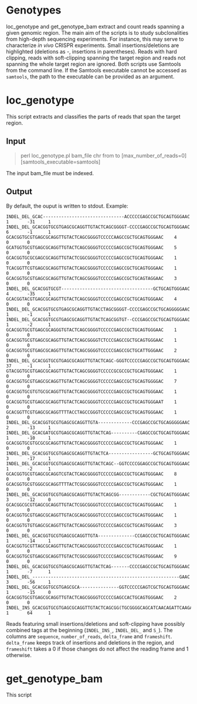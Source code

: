 # Genotypes
loc_genotype and get_genotype_bam extract and count reads spanning a given genomic region. The main aim of the scripts is to study subclonalities from high-depth sequencing experiments. For instance, this may serve to characterize *in vivo* CRISPR experiments. Small insertions/deletions are highlighted (deletions as -, insertions in parentheses). Reads with hard clipping, reads with soft-clipping spanning the target region and reads not spanning the whole target region are ignored. Both scripts use Samtools from the command line. If the Samtools executable cannot be accessed as `samtools`, the path to the executable can be provided as an argument.

# loc_genotype
This script extracts and classifies the parts of reads that span the target region.

## Input
>perl loc_genotype.pl bam_file chr from to [max_number_of_reads=0] [samtools_executable=samtools]

The input bam_file must be indexed.

## Output

By default, the ouput is written to stdout. Example:

```
INDEL_DEL_GCAC-------------------------------ACCCCCGAGCCGCTGCAGTGGGAAC  1       -31     1
INDEL_DEL_GCACGGTGCGTGAGCGCAGGTTGTACTCAGCGGGGT-CCCCGAGCCGCTGCAGTGGGAAC  6       -1      1
GCACGGTGCGTGAGCGCAGGTTGTACTCAGCGGGGTCCCCCAAGCCGCTGCAGTGGGAAC    4       0       0
GCATGGTGCGTGAGCGCAGGTTGTACTCAGCGGGGTCCCCCGAGCCGCTGCAGTGGGAAC    5       0       0
GCACGGTGCGCGAGCGCAGGTTGTACTCGGCGGGGTCCCCCGAGCCGCTGCAGTGGGAAC    1       0       0
TCACGGTTCGTGAGCGCAGGTTGTACTCAGCGGGGTCCCCCGAGCCGCTGCAGTGGGAAC    1       0       0
GCACGGTGCGTGAGCGCAGGTTGTACTCAGCGGGGTCCCCCGAGCCGCTGCAGTAGGAAC    3       0       0
INDEL_DEL_GCACGGTGCGT-----------------------------------GCTGCAGTGGGAAC  4       -35     1
GCACGGTACGTGAGCGCAGGTTGTACTCAGCGGGGTCCCCCGAGCCGCTGCAGTGGGAAC    4       0       0
INDEL_DEL_GCACGGTGCGTGAGCGCAGGTTGTACCTAGCGGGGT-CCCCGAGCCGCTGCAGGGGGAAC  1       -1      1
INDEL_DEL_GCACGGTGCGTGAGCGCAGGTTGTACTCAGCGGTGT--CCCGAGCCGCTGCAGTGGGAAC  1       -2      1
GCACGGTGCGTGAGCGCAGGGTGTACTCAGCGGGGTCCCCCGAGCCGCTGCAGTGGGAAC    1       0       0
GCACGGTGCGTGAGCGCAGGTTGTACTCAGCGGGGTCTCCCGAGCCGCTGCAGTGGGAAC    1       0       0
GCACGGTGCGTGAGCGCAGGTTGTACTCAGCGGGGTCCCCCGAGCCGCTGCATTGGGAAC    2       0       0
INDEL_DEL_GCACGGTGCGTGAGCGCAGGTTGTACTCAGC-GGGTCCCCCGAGCCGCTGCAGTGGGAAC  37      -1      1
GTACGGTGCGTGAGCGCAGGTTGTACTCAGCGGGGTCCCCCGCGCCGCTGCAGTGGGAAC    1       0       0
GCACGGTGCGTGAGCGCAGGTTGTACTCAGCGGGGTCCCCCGAGCCGCTGCAGTGGGGAC    7       0       0
GCACGGTGCGTGTGCGCAGGTTGTACTCAGCGGGGTCCCCCGAGCCGCTGCAGTGGGAAC    1       0       0
GCACGGTGCGTGAGCGCAGGTTGTACTCAGCGGGGTCCCCCGAGCCGCTGCAGTGGGAAT    1       0       0
GCACGGTTCGTGAGCGCAGGTTTTACCTAGCCGGGTCCCCCGAGCCGCTGCAGTGGGAAC    1       0       0
INDEL_DEL_GCACGGTGCGTGAGCGCAGGTTGTA-------------CCCGAGCCGCTGCAGGGGGAAC  2       -13     1
INDEL_DEL_GCACGATGCGTGAGCGCAGGTTGTACTCAG----------CGAGCCGCTGCAGTGGGAAC  1       -10     1
GCACGGTGCGTGCGCGCAGGTTGTACTCAGCGGGGTCCCCCGAGCCGCTGCAGTGGGAAC    1       0       0
INDEL_DEL_GCACGGTGCGTGAGCGCAGGTTGTACTCA-----------------GCTGCAGTGGGAAC  3       -17     1
INDEL_DEL_GCACGGTGCGTGAGCGCAGGTTGTACTCAGC--GGTCCCCGGAGCCGCTGCAGTGGGAAC  1       -2      1
GCACGGTGCGTGAGCGCAGGTCGTACTCAGCGGGGTCCCCCGAGCCGCTGCAGTGGGAAC    8       0       0
GCACGGTGCGTGGGCGCAGGTTTTACTCGGCGGGGTCCCCCGAGCCGCTGCAGTGGGAAC    1       0       0
INDEL_DEL_GCACGGTGCGTGAGCGCAGGTTGTACTCAGCGG------------CGCTGCAGTGGGAAC  3       -12     0
GCACGGCGCGTGAGCGCAGGTTGTACTCGGCGGGGTCCCCCGAGCCGCTGCAGTGGGAAC    1       0       0
GCACGGTGCGTGAGCGCAGGTTGTACGCAGCGGGGTCCCCCGAGCCGCTGCAGTGGGAAC    1       0       0
GCACGGTGTGTGAGCGCAGGTTGTACTCAGCGGGGTCCCCCGAGCCGCTGCAGTGGGAAC    3       0       0
INDEL_DEL_GCACGGTGCGTGAGCGCAGGTTGTA--------------CCGAGCCGCTGCAGTGGGAAC  1       -14     1
GCACGGTGCGTTAGCGCAGGTTGTACTCAGCGGGGTCCCCCGAGCCGCTGCAGTGGGAAC    1       0       0
GCACGGTGCGTGAGCGCAGGTTGTACTCGGCGGGGTCCCCCGAGCCGCTGCAGTGGGAAC    9       0       0
INDEL_DEL_GCACGGTGCGTGAGCGCAGGTTGTACTCAG-------CCCCGAGCCGCTGCAGTGGGAAC  1       -7      1
INDEL_DEL_--------------------------------------------------------GAAC  3       -56     1
INDEL_DEL_GCACGGTGCGTGAGCGCA---------------GGTCCCCCGAGTCGCTGCAGTGGGAAC  1       -15     0
GCACGGTGCGTGAGCGCAGGTTGTACTCAGCGGGGTCCCCCGAGCCACTGCAGTGGGAAC    2       0       0
INDEL_INS_GCACGGTGCGTGAGCGCAGGTTGTACTCAGCGG(TGCGGGGCAGCATCAACAGATTCAAGACCAGCGACTACGTGAAAGAAGCCAAACAGCTGCTGAA)GGTCCCCCGAGCCGCTGCAGTGGGAAC        1       64      1
```
Reads featuring small insertions/deletions and soft-clipping have possibly combined tags at the beginning (`INDEL_INS_`, `INDEL_DEL_` and `S_`). The columns are `sequence`, `number_of_reads`, `delta_frame` and `frameshift`. `delta_frame` keeps track of insertions and deletions in the region, and `frameshift` takes a 0 if those changes do not affect the reading frame and 1 otherwise.

# get_genotype_bam

This script 